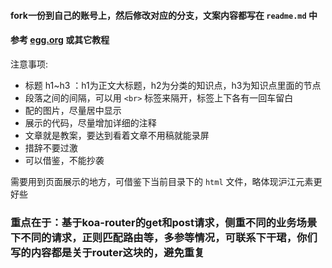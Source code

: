 #### fork一份到自己的账号上，然后修改对应的分支，文案内容都写在 `readme.md` 中

#### 参考 [egg.org](http://eggjs.org/zh-cn/tutorials/index.html) 或其它教程

注意事项: 
 
* 标题 h1~h3 ：h1为正文大标题，h2为分类的知识点，h3为知识点里面的节点 
* 段落之间的间隔，可以用 `<br>` 标签来隔开，标签上下各有一回车留白
* 配的图片，尽量居中显示 
* 展示的代码，尽量增加详细的注释
* 文章就是教案，要达到看着文章不用稿就能录屏 
* 措辞不要过激 
* 可以借鉴，不能抄袭 

需要用到页面展示的地方，可借鉴下当前目录下的 `html` 文件，略体现沪江元素更好些

### 重点在于：基于koa-router的get和post请求，侧重不同的业务场景下不同的请求，正则匹配路由等，多参等情况，可联系下干珺，你们写的内容都是关于router这块的，避免重复
